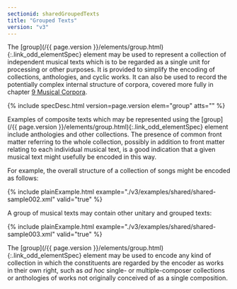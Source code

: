 ```yaml
---
sectionid: sharedGroupedTexts
title: "Grouped Texts"
version: "v3"
---
```




The [group](/{{ page.version }}/elements/group.html){:.link_odd_elementSpec} element may be used to represent a collection of
independent musical texts which is to be regarded as a single unit for processing
or other
purposes. It is provided to simplify the encoding of collections, anthologies, and
cyclic
works. It can also be used to record the potentially complex internal structure of
corpora, covered more fully in chapter <a class="link_ptr" title="Musical Corpora" href="/{{ page.version }}/guidelines/corpus.html">9 Musical Corpora</a>.



{% include specDesc.html version=page.version elem="group" atts="" %}



Examples of composite texts which may be represented using the [group](/{{ page.version }}/elements/group.html){:.link_odd_elementSpec} element include anthologies and other collections. The presence of common
front matter referring to the whole collection, possibly in addition to front matter
relating to each individual musical text, is a good indication that a given musical
text
might usefully be encoded in this way.

For example, the overall structure of a collection of songs might be encoded as
follows:

{% include plainExample.html example="./v3/examples/shared/shared-sample002.xml" valid="true" %}

A group of musical texts may contain other unitary and grouped texts:

{% include plainExample.html example="./v3/examples/shared/shared-sample003.xml" valid="true" %}

The [group](/{{ page.version }}/elements/group.html){:.link_odd_elementSpec} element may be used to encode any kind of collection in
which the constituents are regarded by the encoder as works in their own right, such
as
*ad hoc* single- or multiple-composer collections or anthologies of
works not originally conceived of as a single composition.

